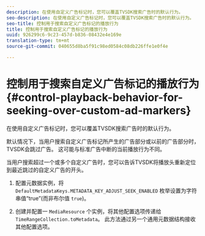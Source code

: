 ```yaml
---
description: 在使用自定义广告标记时，您可以覆盖TVSDK搜索广告时的默认行为。
seo-description: 在使用自定义广告标记时，您可以覆盖TVSDK搜索广告时的默认行为。
seo-title: 控制用于搜索自定义广告标记的播放行为
title: 控制用于搜索自定义广告标记的播放行为
uuid: 926299c6-9c23-457d-b836-08432e4e169e
translation-type: tm+mt
source-git-commit: 040655d8ba5f91c98ed0584c08db226ffe1e0f4e

---
```



# 控制用于搜索自定义广告标记的播放行为{#control-playback-behavior-for-seeking-over-custom-ad-markers}

在使用自定义广告标记时，您可以覆盖TVSDK搜索广告时的默认行为。

默认情况下，当用户搜索自定义广告标记所产生的广告部分或以前的广告部分时，TVSDK会跳过广告。 这可能与标准广告中断的当前播放行为不同。

当用户搜索超过一个或多个自定义广告时，您可以告诉TVSDK将播放头重新定位到最近跳过的自定义广告的开头。

1. 配置元数据实例，将 `DefaultMetadataKeys.METADATA_KEY_ADJUST_SEEK_ENABLED` 枚举设置为字符串值“true”(而非布尔值 `true`)。

1. 创建并配置一 `MediaResource` 个实例，将其他配置选项传递给 `TimeRangeCollection.toMetadata`。 此方法通过另一个通用元数据结构接收其他配置选项。

